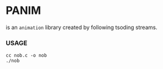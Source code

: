 # PANIM
is an `animation` library created by following tsoding streams.
### USAGE
```
cc nob.c -o nob
./nob
```
